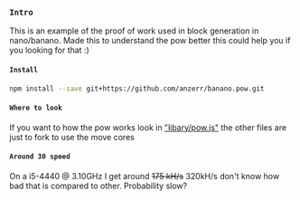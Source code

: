 
### `Intro`
This is an example of the proof of work used in block generation in nano/banano.
Made this to understand the pow better this could help you if you looking for that :)

#### `Install`
``` bash
npm install --save git+https://github.com/anzerr/banano.pow.git
```

#### `Where to look`
If you want to how the pow works look in ["libary/pow.js"](https://github.com/anzerr/banano.pow/blob/master/libary/pow.js) the other files are just to fork to use the move cores

#### `Around 30 speed`
On a i5-4440 @ 3.10GHz I get around ~~175 kH/s~~ 320kH/s don't know how bad that is compared to other. Probability slow?
